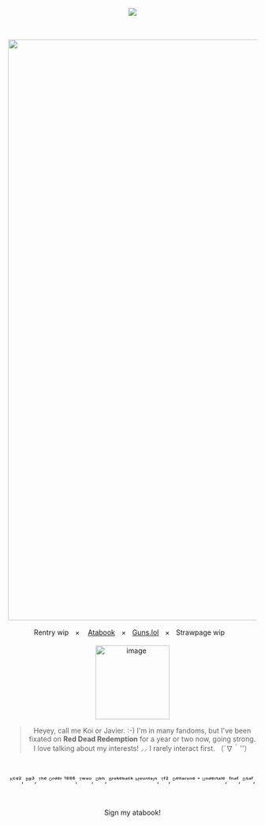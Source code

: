 <div align="center">

  
![](https://komarev.com/ghpvc/?username=sillybillykoijoi&color=724b2f&label=Stinkies&style=plastic)
<br />


<br />
<br />

<img width="1310" height="1177" alt="image" src="https://github.com/user-attachments/assets/61478554-9b88-4907-8f5d-65e311c63753" />





Rentry wipㅤ×
ㅤ[Atabook](https://sillybillykoijoi.atabook.org/)ㅤ×ㅤ[Guns.lol](https://guns.lol/sillybillykoijoi)ㅤ×ㅤStrawpage wipㅤ
<br />
<br />
<img width="150" height="150" alt="image" src="https://github.com/user-attachments/assets/8ad18d73-31f2-457a-a549-f8b457dca334" />
<br />
> Heyey, call me Koi or Javier. :-) I'm in many fandoms, but I've been fixated on **Red Dead Redemption** for a year or two now, going strong. I love talking about my interests! ⸝⸝ I rarely interact first. （´∇｀''）
<br />

ᴷᶜᵈ², ᴮᵍ³, ᵀʰᵉ ᴼʳᵈᵉʳ ¹⁸⁸⁶, ᵀʷᵃᵘ, ᴰᵇʰ, ᴮʳᵒᵏᵉᵇᵃᶜᵏ ᴹᵒᵘⁿᵗᵃᶦⁿ, ᵀᶠ², ᴰᵉˡᵗᵃʳᵘⁿᵉ ⁺ ᵁⁿᵈᵉʳᵗᵃˡᵉ, ᶠⁿᵃᶠ, ᴰˢᵃᶠ, 

 

  <br />
<br />
Sign my atabook!
